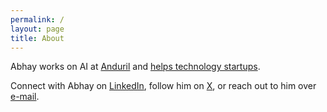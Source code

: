 ```yaml
---
permalink: /
layout: page
title: About
---
```


Abhay works on AI at [Anduril](http://anduril.com/) and [helps technology startups](https://docs.google.com/document/d/1sEgQPZT6IGMXAwd67eccIpC0DQq7rMoy5_nj43-9p6E/edit?usp=sharing).

Connect with Abhay on [LinkedIn](https://www.linkedin.com/in/abhayvenkatesh/), follow him on [X](https://twitter.com/AbhayVenkatesh1), or reach out to him over [e-mail](mailto:abhay.venkatesh@gmail.com).
